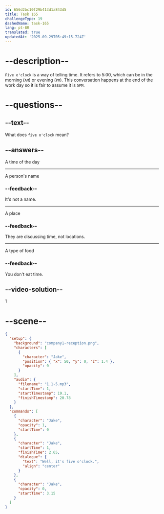 ```yaml
---
id: 656d2bc10f29b413d1a843d5
title: Task 165
challengeType: 19
dashedName: task-165
lang: pt-BR
translated: true
updatedAt: '2025-09-29T05:49:15.724Z'
---
```


<!--
AUDIO REFERENCE:
Jake: Well, it's five o'clock.
-->

# --description--

`Five o'clock` is a way of telling time. It refers to 5:00, which can be in the morning (`AM`) or evening (`PM`). This conversation happens at the end of the work day so it is fair to assume it is `5PM`.

# --questions--

## --text--

What does `five o'clock` mean?

## --answers--

A time of the day

---

A person's name

### --feedback--

It's not a name.

---

A place

### --feedback--

They are discussing time, not locations.

---

A type of food

### --feedback--

You don't eat time.

## --video-solution--

1

# --scene--

```json
{
  "setup": {
    "background": "company1-reception.png",
    "characters": [
      {
        "character": "Jake",
        "position": { "x": 50, "y": 0, "z": 1.4 },
        "opacity": 0
      }
    ],
    "audio": {
      "filename": "1.1-5.mp3",
      "startTime": 1,
      "startTimestamp": 19.1,
      "finishTimestamp": 20.78
    }
  },
  "commands": [
    {
      "character": "Jake",
      "opacity": 1,
      "startTime": 0
    },
    {
      "character": "Jake",
      "startTime": 1,
      "finishTime": 2.65,
      "dialogue": {
        "text": "Well, it's five o'clock.",
        "align": "center"
      }
    },
    {
      "character": "Jake",
      "opacity": 0,
      "startTime": 3.15
    }
  ]
}
```
